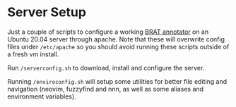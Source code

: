 # Server Setup
Just a couple of scripts to configure a working [BRAT annotator][brat-url] on an
Ubuntu 20.04 server through apache. Note that these will overwrite config files
under `/etc/apache` so you should avoid running these scripts outside of a fresh
vm install.

Run `/serverconfig.sh` to download, install and configure the server.

Running `/enviroconfig.sh` will setup some utilities for better file editing and
navigation (neovim, fuzzyfind and nnn, as well as some aliases and environment
variables).

[brat-url]: https://brat.nlplab.org/index.html
